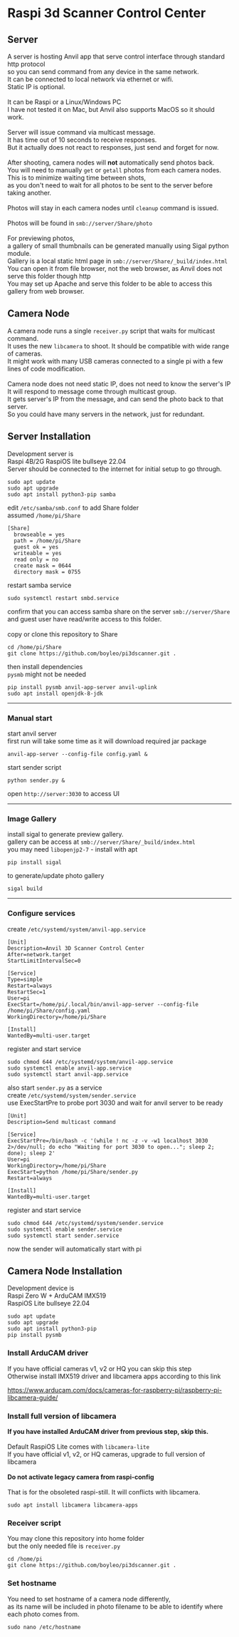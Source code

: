 # Raspi 3d Scanner Control Center

## Server 

A server is hosting Anvil app that serve control interface through standard http protocol\
so you can send command from any device in the same network. \
It can be connected to local network via ethernet or wifi. \
Static IP is optional.\
\
It can be Raspi or a Linux/Windows PC \
I have not tested it on Mac, but Anvil also supports MacOS so it should work. \
\
Server will issue command via multicast message. \
It has time out of 10 seconds to receive responses. \
But it actually does not react to responses, just send and forget for now. \
\
After shooting, camera nodes will **not** automatically send photos back. \
You will need to manually `get` or `getall` photos from each camera nodes.\
This is to minimize waiting time between shots,\
as you don't need to wait for all photos to be sent to the server before taking another.\
\
Photos will stay in each camera nodes until `cleanup` command is issued. \
\
Photos will be found in `smb://server/Share/photo` \
\
For previewing photos, \
a gallery of small thumbnails can be generated manually using Sigal python module. \
Gallery is a local static html page in `smb://server/Share/_build/index.html` <br>
You can open it from file browser, not the web browser, as Anvil does not serve this folder though http \
You may set up Apache and serve this folder to be able to access this gallery from web browser.

## Camera Node

A camera node runs a single `receiver.py` script that waits for multicast command. \
It uses the new `libcamera` to shoot. It should be compatible with wide range of cameras. \
It might work with many USB cameras connected to a single pi with a few lines of code modification. \
\
Camera node does not need static IP, does not need to know the server's IP \
It will respond to message come through multicast group. \
It gets server's IP from the message,  and can send the photo back to that server. \
So you could have many servers in the network, just for redundant.

## Server Installation

Development server is\
Raspi 4B/2G RaspiOS lite bullseye 22.04 \
Server should be connected to the internet for initial setup to go through.
```
sudo apt update
sudo apt upgrade
sudo apt install python3-pip samba
```
edit `/etc/samba/smb.conf` to add Share folder\
assumed `/home/pi/Share`

```
[Share]
  browseable = yes
  path = /home/pi/Share
  guest ok = yes
  writeable = yes
  read only = no
  create mask = 0644
  directory mask = 0755
```
restart samba service
```
sudo systemctl restart smbd.service
```
confirm that you can access samba share on the server `smb://server/Share` \
and guest user have read/write access to this folder. \
\
copy or clone this repository to Share
```
cd /home/pi/Share
git clone https://github.com/boyleo/pi3dscanner.git .
```
then install dependencies \
`pysmb` might not be needed

```
pip install pysmb anvil-app-server anvil-uplink
sudo apt install openjdk-8-jdk
```
***

### Manual start

start anvil server\
first run will take some time as it will download required jar package
```
anvil-app-server --config-file config.yaml &
```
start sender script
```
python sender.py &
```
open `http://server:3030` to access UI

***

### Image Gallery

install sigal to generate preview gallery.\
gallery can be access at `smb://server/Share/_build/index.html` \
you may need `libopenjp2-7` - install with apt
```
pip install sigal
```
to generate/update photo gallery
```
sigal build
```
***

### Configure services
create `/etc/systemd/system/anvil-app.service`
```
[Unit]
Description=Anvil 3D Scanner Control Center
After=network.target
StartLimitIntervalSec=0

[Service]
Type=simple
Restart=always
RestartSec=1
User=pi
ExecStart=/home/pi/.local/bin/anvil-app-server --config-file /home/pi/Share/config.yaml
WorkingDirectory=/home/pi/Share

[Install]
WantedBy=multi-user.target
```
register and start service
```
sudo chmod 644 /etc/systemd/system/anvil-app.service
sudo systemctl enable anvil-app.service
sudo systemctl start anvil-app.service
```
also start `sender.py` as a service \
create `/etc/systemd/system/sender.service` \
use ExecStartPre to probe port 3030 and wait for anvil server to be ready
```
[Unit]
Description=Send multicast command

[Service]
ExecStartPre=/bin/bash -c '(while ! nc -z -v -w1 localhost 3030 2>/dev/null; do echo "Waiting for port 3030 to open..."; sleep 2; done); sleep 2'
User=pi
WorkingDirectory=/home/pi/Share
ExecStart=python /home/pi/Share/sender.py
Restart=always

[Install]
WantedBy=multi-user.target
```
register and start service
```
sudo chmod 644 /etc/systemd/system/sender.service
sudo systemctl enable sender.service
sudo systemctl start sender.service
```
now the sender will automatically start with pi

## Camera Node Installation

Development device is \
Raspi Zero W + ArduCAM IMX519 \
RaspiOS Lite bullseye 22.04 

```
sudo apt update
sudo apt upgrade
sudo apt install python3-pip
pip install pysmb
```
### Install ArduCAM driver

If you have official cameras v1, v2 or HQ you can skip this step\
Otherwise install IMX519 driver and libcamera apps according to this link

https://www.arducam.com/docs/cameras-for-raspberry-pi/raspberry-pi-libcamera-guide/

### Install full version of libcamera

**If you have installed ArduCAM driver from previous step, skip this.** \
\
Default RaspiOS Lite comes with `libcamera-lite` \
If you have official v1, v2, or HQ cameras, upgrade to full version of libcamera \
\
**Do not activate legacy camera from raspi-config** \
\
That is for the obsoleted raspi-still. It will conflicts with libcamera.
```
sudo apt install libcamera libcamera-apps
```
### Receiver script

You may clone this repository into home folder \
but the only needed file is `receiver.py`

```
cd /home/pi
git clone https://github.com/boyleo/pi3dscanner.git .
```

### Set hostname

You need to set hostname of a camera node differently, \
as its name will be included in photo filename to be able to identify where each photo comes from.
```
sudo nano /etc/hostname
```
